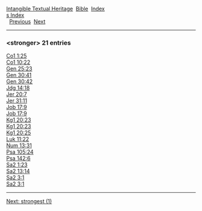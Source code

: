 [Intangible Textual Heritage](../../index)  [Bible](../index) 
[Index](index)   
[s Index](_s_)  
  [Previous](c11038)  [Next](c11040) 

------------------------------------------------------------------------

### &lt;stronger&gt; 21 entries

[Co1 1:25](../kjv/co1001.htm#025)  
[Co1 10:22](../kjv/co1010.htm#022)  
[Gen 25:23](../kjv/gen025.htm#023)  
[Gen 30:41](../kjv/gen030.htm#041)  
[Gen 30:42](../kjv/gen030.htm#042)  
[Jdg 14:18](../kjv/jdg014.htm#018)  
[Jer 20:7](../kjv/jer020.htm#007)  
[Jer 31:11](../kjv/jer031.htm#011)  
[Job 17:9](../kjv/job017.htm#009)  
[Job 17:9](../kjv/job017.htm#009)  
[Kg1 20:23](../kjv/kg1020.htm#023)  
[Kg1 20:23](../kjv/kg1020.htm#023)  
[Kg1 20:25](../kjv/kg1020.htm#025)  
[Luk 11:22](../kjv/luk011.htm#022)  
[Num 13:31](../kjv/num013.htm#031)  
[Psa 105:24](../kjv/psa105.htm#024)  
[Psa 142:6](../kjv/psa142.htm#006)  
[Sa2 1:23](../kjv/sa2001.htm#023)  
[Sa2 13:14](../kjv/sa2013.htm#014)  
[Sa2 3:1](../kjv/sa2003.htm#001)  
[Sa2 3:1](../kjv/sa2003.htm#001)  

------------------------------------------------------------------------

[Next: strongest (1)](c11040)
